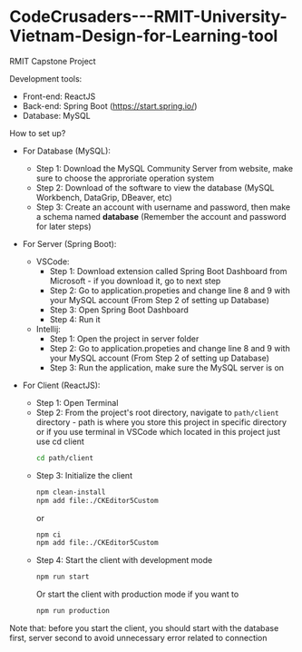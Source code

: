 # CodeCrusaders---RMIT-University-Vietnam-Design-for-Learning-tool

RMIT Capstone Project

Development tools:

- Front-end: ReactJS
- Back-end: Spring Boot (https://start.spring.io/)
- Database: MySQL

How to set up?

- For Database (MySQL):

  - Step 1: Download the MySQL Community Server from website, make sure to choose the approriate operation system
  - Step 2: Download of the software to view the database (MySQL Workbench, DataGrip, DBeaver, etc)
  - Step 3: Create an account with username and password, then make a schema named **database** (Remember the account and password for later steps)

- For Server (Spring Boot):

  - VSCode:
    - Step 1: Download extension called Spring Boot Dashboard from Microsoft - if you download it, go to next step
    - Step 2: Go to application.propeties and change line 8 and 9 with your MySQL account (From Step 2 of setting up Database)
    - Step 3: Open Spring Boot Dashboard
    - Step 4: Run it
  - Intellij:
    - Step 1: Open the project in server folder
    - Step 2: Go to application.propeties and change line 8 and 9 with your MySQL account (From Step 2 of setting up Database)
    - Step 3: Run the application, make sure the MySQL server is on

- For Client (ReactJS):
  - Step 1: Open Terminal
  - Step 2: From the project's root directory, navigate to `path/client` directory - path is where you store this project in specific directory or if you use terminal in VSCode which located in this project just use cd client
    ```bash
    cd path/client
    ```
  - Step 3: Initialize the client
    ```bash
    npm clean-install
    npm add file:./CKEditor5Custom
    ```
    or
    ```bash
    npm ci
    npm add file:./CKEditor5Custom
    ```
  - Step 4: Start the client with development mode
    ```bash
    npm run start
    ```
    Or start the client with production mode if you want to
    ```bash
    npm run production
    ```

Note that: before you start the client, you should start with the database first, server second to avoid unnecessary error related to connection

